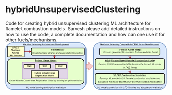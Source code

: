 # hybridUnsupervisedClustering
Code for creating hybrid unsupervised clustering ML architecture for flamelet combustion models. Sarvesh please add detailed instructions on how to use the code, a complete documentation and how can one use it for other fuels/mechanisms. 
![Alt text](https://github.com/ctftamu/hybridUnsupervisedClustering/raw/main/images/Detailed_MLArchitecture.png)
